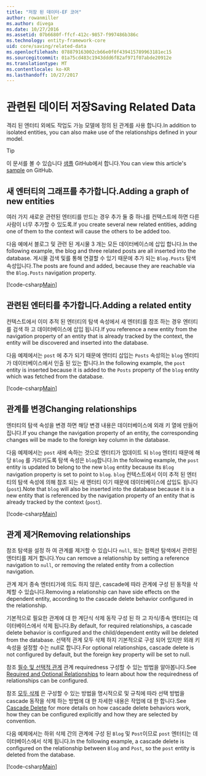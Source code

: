 ```yaml
---
title: "저장 된 데이터-EF 코어"
author: rowanmiller
ms.author: divega
ms.date: 10/27/2016
ms.assetid: 07b6680f-ffcf-412c-9857-f997486b386c
ms.technology: entity-framework-core
uid: core/saving/related-data
ms.openlocfilehash: 078879163002cb66e0f0f439415789963181ec15
ms.sourcegitcommit: 01a75cd483c1943ddd6f82af971f07abde20912e
ms.translationtype: MT
ms.contentlocale: ko-KR
ms.lasthandoff: 10/27/2017
---
```

# <a name="saving-related-data"></a><span data-ttu-id="8d441-102">관련된 데이터 저장</span><span class="sxs-lookup"><span data-stu-id="8d441-102">Saving Related Data</span></span>

<span data-ttu-id="8d441-103">격리 된 엔터티 외에도 작업도 가능 모델에 정의 된 관계를 사용 합니다.</span><span class="sxs-lookup"><span data-stu-id="8d441-103">In addition to isolated entities, you can also make use of the relationships defined in your model.</span></span>

> [!TIP]  
> <span data-ttu-id="8d441-104">이 문서를 볼 수 있습니다 [샘플](https://github.com/aspnet/EntityFramework.Docs/tree/master/samples/core/Saving/Saving/RelatedData/) GitHub에서 합니다.</span><span class="sxs-lookup"><span data-stu-id="8d441-104">You can view this article's [sample](https://github.com/aspnet/EntityFramework.Docs/tree/master/samples/core/Saving/Saving/RelatedData/) on GitHub.</span></span>

## <a name="adding-a-graph-of-new-entities"></a><span data-ttu-id="8d441-105">새 엔터티의 그래프를 추가합니다.</span><span class="sxs-lookup"><span data-stu-id="8d441-105">Adding a graph of new entities</span></span>

<span data-ttu-id="8d441-106">여러 가지 새로운 관련된 엔터티를 만드는 경우 추가 둘 중 하나를 컨텍스트에 하면 다른 사람이 너무 추가할 수 있도록.</span><span class="sxs-lookup"><span data-stu-id="8d441-106">If you create several new related entities, adding one of them to the context will cause the others to be added too.</span></span>

<span data-ttu-id="8d441-107">다음 예에서 블로그 및 관련 된 게시물 3 개는 모든 데이터베이스에 삽입 합니다.</span><span class="sxs-lookup"><span data-stu-id="8d441-107">In the following example, the blog and three related posts are all inserted into the database.</span></span> <span data-ttu-id="8d441-108">게시물 검색 및를 통해 연결할 수 있기 때문에 추가 되는 `Blog.Posts` 탐색 속성입니다.</span><span class="sxs-lookup"><span data-stu-id="8d441-108">The posts are found and added, because they are reachable via the `Blog.Posts` navigation property.</span></span>

[!code-csharp[Main](../../../samples/core/Saving/Saving/RelatedData/Sample.cs#AddingGraphOfEntities)]

## <a name="adding-a-related-entity"></a><span data-ttu-id="8d441-109">관련된 엔터티를 추가합니다.</span><span class="sxs-lookup"><span data-stu-id="8d441-109">Adding a related entity</span></span>

<span data-ttu-id="8d441-110">컨텍스트에서 이미 추적 된 엔터티의 탐색 속성에서 새 엔터티를 참조 하는 경우 엔터티를 검색 하 고 데이터베이스에 삽입 됩니다.</span><span class="sxs-lookup"><span data-stu-id="8d441-110">If you reference a new entity from the navigation property of an entity that is already tracked by the context, the entity will be discovered and inserted into the database.</span></span>

<span data-ttu-id="8d441-111">다음 예제에서는 `post` 에 추가 되기 때문에 엔터티 삽입는 `Posts` 속성의는 `blog` 엔터티가 데이터베이스에서 인출 된 있는 합니다.</span><span class="sxs-lookup"><span data-stu-id="8d441-111">In the following example, the `post` entity is inserted because it is added to the `Posts` property of the `blog` entity which was fetched from the database.</span></span>

[!code-csharp[Main](../../../samples/core/Saving/Saving/RelatedData/Sample.cs#AddingRelatedEntity)]

## <a name="changing-relationships"></a><span data-ttu-id="8d441-112">관계를 변경</span><span class="sxs-lookup"><span data-stu-id="8d441-112">Changing relationships</span></span>

<span data-ttu-id="8d441-113">엔터티의 탐색 속성을 변경 하면 해당 변경 내용은 데이터베이스에 외래 키 열에 만들어집니다.</span><span class="sxs-lookup"><span data-stu-id="8d441-113">If you change the navigation property of an entity, the corresponding changes will be made to the foreign key column in the database.</span></span>

<span data-ttu-id="8d441-114">다음 예제에서는 `post` 새에 속하는 것으로 엔터티가 업데이트 되 `blog` 엔터티 때문에 해당 `Blog` 를 가리키도록 탐색 속성은 `blog`합니다.</span><span class="sxs-lookup"><span data-stu-id="8d441-114">In the following example, the `post` entity is updated to belong to the new `blog` entity because its `Blog` navigation property is set to point to `blog`.</span></span> <span data-ttu-id="8d441-115">`blog` 컨텍스트에서 이미 추적 된 엔터티의 탐색 속성에 의해 참조 되는 새 엔터티 이기 때문에 데이터베이스에 삽입도 됩니다 (`post`).</span><span class="sxs-lookup"><span data-stu-id="8d441-115">Note that `blog` will also be inserted into the database because it is a new entity that is referenced by the navigation property of an entity that is already tracked by the context (`post`).</span></span>

[!code-csharp[Main](../../../samples/core/Saving/Saving/RelatedData/Sample.cs#ChangingRelationships)]

## <a name="removing-relationships"></a><span data-ttu-id="8d441-116">관계 제거</span><span class="sxs-lookup"><span data-stu-id="8d441-116">Removing relationships</span></span>

<span data-ttu-id="8d441-117">참조 탐색을 설정 하 여 관계를 제거할 수 있습니다 `null`, 또는 컬렉션 탐색에서 관련된 엔터티를 제거 합니다.</span><span class="sxs-lookup"><span data-stu-id="8d441-117">You can remove a relationship by setting a reference navigation to `null`, or removing the related entity from a collection navigation.</span></span>

<span data-ttu-id="8d441-118">관계 제거 종속 엔터티가에 의도 하지 않은, cascade에 따라 관계에 구성 된 동작을 삭제할 수 있습니다.</span><span class="sxs-lookup"><span data-stu-id="8d441-118">Removing a relationship can have side effects on the dependent entity, according to the cascade delete behavior configured in the relationship.</span></span>

<span data-ttu-id="8d441-119">기본적으로 필요한 관계에 대 한 계단식 삭제 동작 구성 된 하 고 자식/종속 엔터티는 데이터베이스에서 삭제 됩니다.</span><span class="sxs-lookup"><span data-stu-id="8d441-119">By default, for required relationships, a cascade delete behavior is configured and the child/dependent entity will be deleted from the database.</span></span> <span data-ttu-id="8d441-120">선택적 관계 모두 삭제 하지 기본적으로 구성 되어 있지만 외래 키 속성을 설정할 수는 null로 합니다.</span><span class="sxs-lookup"><span data-stu-id="8d441-120">For optional relationships, cascade delete is not configured by default, but the foreign key property will be set to null.</span></span>

<span data-ttu-id="8d441-121">참조 [필수 및 선택적 관계](../modeling/relationships.md#required-and-optional-relationships) 관계 requiredness 구성할 수 있는 방법을 알아봅니다.</span><span class="sxs-lookup"><span data-stu-id="8d441-121">See [Required and Optional Relationships](../modeling/relationships.md#required-and-optional-relationships) to learn about how the requiredness of relationships can be configured.</span></span>

<span data-ttu-id="8d441-122">참조 [모두 삭제](cascade-delete.md) 은 구성할 수 있는 방법을 명시적으로 및 규칙에 따라 선택 방법을 cascade 동작을 삭제 하는 방법에 대 한 자세한 내용은 작업에 대 한 합니다.</span><span class="sxs-lookup"><span data-stu-id="8d441-122">See [Cascade Delete](cascade-delete.md) for more details on how cascade delete behaviors work, how they can be configured explicitly and  how they are selected by convention.</span></span>

<span data-ttu-id="8d441-123">다음 예제에서는 하위 삭제 간의 관계에 구성 된 `Blog` 및 `Post`이므로 `post` 엔터티는 데이터베이스에서 삭제 됩니다.</span><span class="sxs-lookup"><span data-stu-id="8d441-123">In the following example, a cascade delete is configured on the relationship between `Blog` and `Post`, so the `post` entity is deleted from the database.</span></span>

[!code-csharp[Main](../../../samples/core/Saving/Saving/RelatedData/Sample.cs#RemovingRelationships)]
